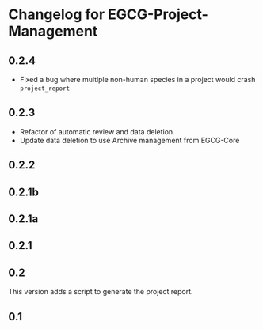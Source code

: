 Changelog for EGCG-Project-Management
=====================================

0.2.4
-----
- Fixed a bug where multiple non-human species in a project would crash `project_report`

0.2.3
-----
 - Refactor of automatic review and data deletion
 - Update data deletion to use Archive management from EGCG-Core
 

0.2.2  
-----

0.2.1b
------

0.2.1a
------

0.2.1
-----

0.2
---
This version adds a script to generate the project report.

0.1
---

